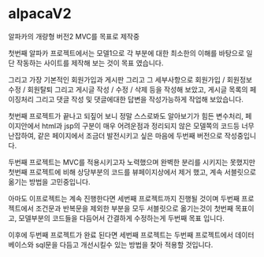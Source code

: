 # alpacaV2
알파카의 개량형 버전2 MVC를 목표로 제작중

첫번째 알파카 프로젝트에서는 모델1으로 각 부분에 대한 최소한의 이해를 바탕으로
일단 작동하는 사이트를 제작해 보는 것이 목표 였습니다.

그리고 가장 기본적인 회원가입과 게시판 그리고 그 세부사항으로
회원가입 / 회원정보수정 / 회원탈퇴 그리고 게시글 작성 / 수정 / 삭제 등을 작성해 보았고,
게시글 목록의 페이징처리 그리고 댓글 작성 및 댓글에대한 답변을 작성가능하게 작업해 보았습니다.

첫번째 프로젝트가 끝나고 되짚어 보니 정말 스스로봐도 알아보기가 힘든 변수처리,
페이지안에서 html과 jsp의 구분이 매우 어려운점과 정리되지 않은 모델쪽의 코드등 너무 난잡하여,
같은 페이지에서 조금더 발전시키고 싶은 마음에 두번째 버전으로 작성중입니다.

두번째 프로젝트는
MVC를 적용시키고자 노력했으며
완벽한 분리를 시키지는 못했지만 첫번째 프로젝트에 비해 상당부분의 코드를 뷰페이지상에서 제거 했고,
계속 서블릿으로 옮기는 방법을 고민중입니다.

아마도 이프로젝트는 계속 진행한다면 세번째 프로젝트까지 진행될 것이며
두번째 프로젝트에서 조건문과 반복문을 제외한 부분을 모두 서블릿으로 옮기는것이 첫번째 목표이고,
모델부분의 코드들을 다듬어서 간결하게 수정하는게 두번째 목표 입니다.

이후에 두번째 프로젝트가 완료 된다면 세번째 프로젝트는
두번째 프로젝트에서 데이터베이스와 sql문을 다듬고 개선시킬수 있는 방법을 찾아 적용할 것입니다.

